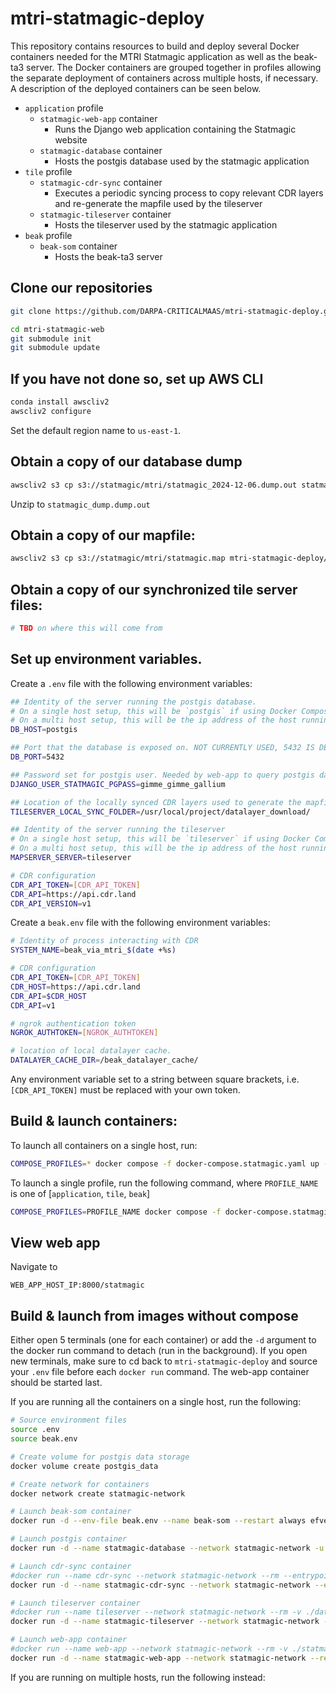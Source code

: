 # mtri-statmagic-deploy
This repository contains resources to build and deploy several Docker containers needed for the MTRI Statmagic application
as well as the beak-ta3 server. The Docker containers are grouped together in profiles allowing the separate deployment
of containers across multiple hosts, if necessary. A description of the deployed containers can be seen below.
- `application` profile
  - `statmagic-web-app` container
    - Runs the Django web application containing the Statmagic website
  - `statmagic-database` container
    - Hosts the postgis database used by the statmagic application
- `tile` profile
  - `statmagic-cdr-sync` container
    - Executes a periodic syncing process to copy relevant CDR layers and re-generate the mapfile used by the tileserver
  - `statmagic-tileserver` container
    - Hosts the tileserver used by the statmagic application
- `beak` profile
  - `beak-som` container
    - Hosts the beak-ta3 server


## Clone our repositories
```bash
git clone https://github.com/DARPA-CRITICALMAAS/mtri-statmagic-deploy.git
```

```bash
cd mtri-statmagic-web
git submodule init
git submodule update
```

## If you have not done so, set up AWS CLI
```bash
conda install awscliv2
awscliv2 configure
```

Set the default region name to `us-east-1`. 
## Obtain a copy of our database dump
```bash
awscliv2 s3 cp s3://statmagic/mtri/statmagic_2024-12-06.dump.out statmagic_dump.dump.out
```

Unzip to `statmagic_dump.dump.out`

## Obtain a copy of our mapfile:
```bash
awscliv2 s3 cp s3://statmagic/mtri/statmagic.map mtri-statmagic-deploy/statmagic.map
```

## Obtain a copy of our synchronized tile server files:
```bash
# TBD on where this will come from
```

## Set up environment variables.
Create a `.env` file with the following environment variables:
```bash
## Identity of the server running the postgis database.
# On a single host setup, this will be `postgis` if using Docker Compose or `statmagic-database` if using docker run
# On a multi host setup, this will be the ip address of the host running the `application` profile
DB_HOST=postgis

## Port that the database is exposed on. NOT CURRENTLY USED, 5432 IS DEFAULT
DB_PORT=5432

## Password set for postgis user. Needed by web-app to query postgis database
DJANGO_USER_STATMAGIC_PGPASS=gimme_gimme_gallium

## Location of the locally synced CDR layers used to generate the mapfile
TILESERVER_LOCAL_SYNC_FOLDER=/usr/local/project/datalayer_download/

## Identity of the server running the tileserver
# On a single host setup, this will be `tileserver` if using Docker Compose or `statmagic-tileserver` if using docker run
# On a multi host setup, this will be the ip address of the host running the `tile` profile
MAPSERVER_SERVER=tileserver

# CDR configuration
CDR_API_TOKEN=[CDR_API_TOKEN]
CDR_API=https://api.cdr.land
CDR_API_VERSION=v1
```
Create a `beak.env` file with the following environment variables:
```bash
# Identity of process interacting with CDR
SYSTEM_NAME=beak_via_mtri_$(date +%s)

# CDR configuration
CDR_API_TOKEN=[CDR_API_TOKEN]
CDR_HOST=https://api.cdr.land
CDR_API=$CDR_HOST
CDR_API=v1

# ngrok authentication token
NGROK_AUTHTOKEN=[NGROK_AUTHTOKEN]

# location of local datalayer cache.
DATALAYER_CACHE_DIR=/beak_datalayer_cache/
```
Any environment variable set to a string between square brackets, i.e. `[CDR_API_TOKEN]` must be replaced with your
own token.

## Build & launch containers:
To launch all containers on a single host, run:
```bash 
COMPOSE_PROFILES=* docker compose -f docker-compose.statmagic.yaml up --build
```

To launch a single profile, run the following command, where `PROFILE_NAME` is one of [`application`, `tile`, `beak`]
```bash
COMPOSE_PROFILES=PROFILE_NAME docker compose -f docker-compose.statmagic.yaml up --build
```

## View web app
Navigate to 
```
WEB_APP_HOST_IP:8000/statmagic
```

## Build & launch from images without compose

Either open 5 terminals (one for each container) or add the `-d` argument to the docker run command to detach (run in the background).
If you open new terminals, make sure to cd back to `mtri-statmagic-deploy` and source your `.env` file before each `docker run` command.
The web-app container should be started last.

If you are running all the containers on a single host, run the following:
```bash
# Source environment files
source .env
source beak.env

# Create volume for postgis data storage
docker volume create postgis_data

# Create network for containers
docker network create statmagic-network

# Launch beak-som container
docker run -d --env-file beak.env --name beak-som --restart always efvega/beak-som

# Launch postgis container
docker run -d --name statmagic-database --network statmagic-network -u postgres --restart always -e POSTGRES_USER=postgres -e POSTGRES_PASSWORD=postgres -e POSTGRES_DB=statmagic -e DJANGO_USER_STATMAGIC_PGPASS=$DJANGO_USER_STATMAGIC_PGPASS -v postgis_data:/var/lib/postgresql/data -v ${PWD}/statmagic_dump.dump.out:/tmp/statmagic_dump.dump.out -v ${PWD}/init_scripts:/docker-entrypoint-initdb.d/ --health-cmd CMD-SHELL,pg_isready,-d,statmagic --health-interval 3s --health-retries 30 --health-timeout 3s postgis/postgis:14-3.5

# Launch cdr-sync container
#docker run --name cdr-sync --network statmagic-network --rm --entrypoint /bin/bash -v ./datalayer_download:${TILESERVER_LOCAL_SYNC_FOLDER} -v ./statmagic.map:/usr/local/project/statmagic.map --env-file .env efvega/mtri-statmagic-deploy-web-app -c "cron -f"
docker run -d --name statmagic-cdr-sync --network statmagic-network --entrypoint /bin/bash --restart always -v ./datalayer_download:${TILESERVER_LOCAL_SYNC_FOLDER} -v ./statmagic.map:/usr/local/project/statmagic.map --env-file .env efvega/statmagic-web-app -c "cron -f"

# Launch tileserver container
#docker run --name tileserver --network statmagic-network --rm -v ./datalayer_download:/usr/local/project/datalayer_download -v ./statmagic.map:/var/www/mapfiles/statmagic.map -v ./symbols.sym:/var/www/mapfiles/symbols.sym -v ./tileserver_000-default.conf:/etc/apache2/sites-available/000-default.conf -p 8081:80 efvega/mtri-statmagic-deploy-tileserver
docker run -d --name statmagic-tileserver --network statmagic-network --restart always -v ./datalayer_download:/usr/local/project/datalayer_download -v ./statmagic.map:/var/www/mapfiles/statmagic.map -v ./symbols.sym:/var/www/mapfiles/symbols.sym -v ./tileserver_000-default.conf:/etc/apache2/sites-available/000-default.conf -p 8081:80 efvega/statmagic-tileserver

# Launch web-app container 
#docker run --name web-app --network statmagic-network --rm -v ./statmagic_000-default.conf:/etc/apache2/sites-available/000-default.conf -v ./startup.sh:/usr/local/project/startup.sh -v ./datalayer_download:${TILESERVER_LOCAL_SYNC_FOLDER} -v ./statmagic.map:/usr/local/project/statmagic.map -p 8000:80 --env-file .env efvega/mtri-statmagic-deploy-web-app server
docker run -d --name statmagic-web-app --network statmagic-network --restart always -v ./statmagic_000-default.conf:/etc/apache2/sites-available/000-default.conf -v ./startup.sh:/usr/local/project/startup.sh -v ./datalayer_download:${TILESERVER_LOCAL_SYNC_FOLDER} -v ./statmagic.map:/usr/local/project/statmagic.map -p 8000:80 --env-file .env efvega/statmagic-web-app server
```
If you are running on multiple hosts, run the following instead:
```bash

```